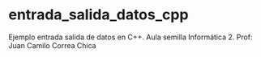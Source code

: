 # entrada_salida_datos_cpp
Ejemplo entrada  salida de datos en C++. Aula semilla Informática 2. Prof: Juan Camilo Correa Chica
